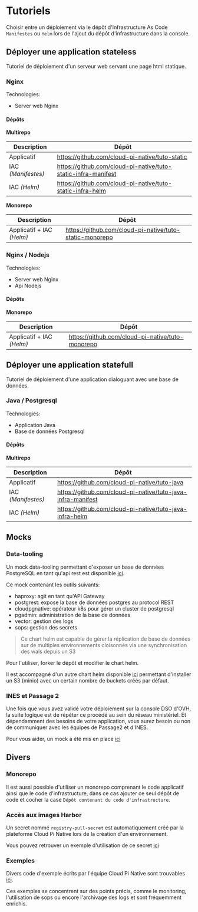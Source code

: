# Tutoriels

Choisir entre un déploiement via le dépôt d'Infrastructure As Code `Manifestes` ou `Helm` lors de l'ajout du dépôt d'infrastructure dans la console.

## Déployer une application stateless

Tutoriel de déploiement d'un serveur web servant une page html statique.

### Nginx

Technologies:

- Server web Nginx

#### Dépôts

__Multirepo__

| Description        | Dépôt                                                           |
| ------------------ | --------------------------------------------------------------- |
| Applicatif         | <https://github.com/cloud-pi-native/tuto-static>                |
| IAC *(Manifestes)* | <https://github.com/cloud-pi-native/tuto-static-infra-manifest> |
| IAC *(Helm)*       | <https://github.com/cloud-pi-native/tuto-static-infra-helm>     |

__Monorepo__

| Description               | Dépôt                                                     |
| ------------------------- | --------------------------------------------------------- |
| Applicatif + IAC *(Helm)* | <https://github.com/cloud-pi-native/tuto-static-monorepo> |

### Nginx / Nodejs

Technologies:

- Server web Nginx
- Api Nodejs

#### Dépôts

__Monorepo__

| Description               | Dépôt                                              |
| ------------------------- | -------------------------------------------------- |
| Applicatif + IAC *(Helm)* | <https://github.com/cloud-pi-native/tuto-monorepo> |

## Déployer une application statefull

Tutoriel de déploiement d'une application dialoguant avec une base de données.

### Java / Postgresql

Technologies:

- Application Java
- Base de données Postgresql

#### Dépôts

__Multirepo__

| Description        | Dépôt                                                         |
| ------------------ | ------------------------------------------------------------- |
| Applicatif         | <https://github.com/cloud-pi-native/tuto-java>                |
| IAC *(Manifestes)* | <https://github.com/cloud-pi-native/tuto-java-infra-manifest> |
| IAC *(Helm)*       | <https://github.com/cloud-pi-native/tuto-java-infra-helm>     |

## Mocks

### Data-tooling

Un mock data-tooling permettant d'exposer un base de données PostgreSQL en tant qu'api rest est disponible [ici](https://github.com/cloud-pi-native/mock-data-tooling).

Ce mock contenant les outils suivants:

- haproxy: agit en tant qu'API Gateway
- postgrest: expose la base de données postgres au protocol REST
- cloudpgnative: opérateur k8s pour gérer un cluster de postgresql
- pgadmin: administration de la base de données
- vector: gestion des logs
- sops: gestion des secrets

> Ce chart helm est capable de gérer la réplication de base de données sur de multiples environnements cloisonnés via une synchronisation des wals depuis un S3

Pour l'utiliser, forker le dépôt et modifier le chart helm.

Il est accompagné d'un autre chart helm disponible [ici](https://github.com/cloud-pi-native/mock-data-tooling-minio) permettant d'installer un S3 (minio) avec un certain nombre de buckets créés par défaut.

### INES et Passage 2

Une fois que vous avez validé votre déploiement sur la console DSO d'OVH, la suite logique est de répéter ce procédé au sein du réseau ministériel. Et dépendamment des besoins de votre application, vous aurez besoin ou non de communiquer avec les équipes de Passage2 et d'INES.

Pour vous aider, un mock a été mis en place [ici](https://github.com/cloud-pi-native/helm-projects-mocks/)

## Divers

### Monorepo

Il est aussi possible d'utiliser un monorepo comprenant le code applicatif ainsi que le code d'infrastructure, dans ce cas ajouter ce seul dépôt de code et cocher la case `Dépôt contenant du code d'infrastructure`.

### Accès aux images Harbor

Un secret nommé `registry-pull-secret` est automatiquement créé par la plateforme Cloud Pi Native lors de la création d'un environnement.

Vous pouvez retrouver un exemple d'utilisation de ce secret [ici](https://github.com/cloud-pi-native/exemples_ServiceTeam/blob/main/misc/pull_images_from_harbor/README.md)

### Exemples

Divers code d'exemple écrits par l'équipe Cloud Pi Native sont trouvables [ici](https://github.com/cloud-pi-native/exemples_ServiceTeam/).

Ces exemples se concentrent sur des points précis, comme le monitoring, l'utilisation de sops ou encore l'archivage des logs et sont fréquemment enrichis.
